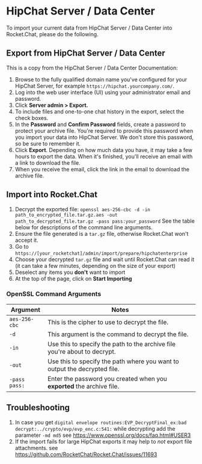 # HipChat Server / Data Center

To import your current data from HipChat Server / Data Center into Rocket.Chat, please do the following.

## Export from HipChat Server / Data Center

This is a copy from the HipChat Server / Data Center Documentation:

1. Browse to the fully qualified domain name you've configured for your HipChat Server, for example `https://hipchat.yourcompany.com/`.
2. Log into the web user interface (UI) using your administrator email and password.
3. Click **Server admin > Export.**
4. To include files and one-to-one chat history in the export, select the check boxes.
5. In the **Password** and **Confirm Password** fields, create a password to protect your archive file. You're required to provide this password when you import your data into HipChat Server. We don't store this password, so be sure to remember it.
6. Click **Export**. Depending on how much data you have, it may take a few hours to export the data.  When it's finished, you'll receive an email with a link to download the file.
7. When you receive the email, click the link in the email to download the archive file.

## Import into Rocket.Chat

1. Decrypt the exported file: `openssl aes-256-cbc -d -in path_to_encrypted_file.tar.gz.aes -out path_to_decrypted_file.tar.gz -pass pass:your_password` See the table below for descriptions of the command line arguments.
2. Ensure the file generated is a `tar.gz` file, otherwise Rocket.Chat won't accept it.
3. Go to `https://[your_rocketchat]/admin/import/prepare/hipchatenterprise`
4. Choose your decrypted `tar.gz` file and wait until Rocket.Chat can read it (it can take a few minutes, depending on the size of your export)
5. Deselect any items you **don't** want to import
6. At the top of the page, click on **Start Importing**

### OpenSSL Command Arguments

| Argument | Notes |
| --- | --- |
| `aes-256-cbc` | This is the cipher to use to decrypt the file. |
| `-d` | This argument is the command to decrypt the file. |
| `-in` | Use this to specify the path to the archive file you're about to decrypt. |
| `-out` | Use this to specify the path where you want to output the decrypted file. |
| `-pass pass:` | Enter the password you created when you **exported** the archive file. |

## Troubleshooting

1. In case you get `digital envelope routines:EVP_DecryptFinal_ex:bad decrypt:../crypto/evp/evp_enc.c:541:` while decrypting add the parameter `-md md5` see <https://www.openssl.org/docs/faq.html#USER3>
2. If the import fails for large HipChat exports it may help to *not* export file attachments. see <https://github.com/RocketChat/Rocket.Chat/issues/11693>
